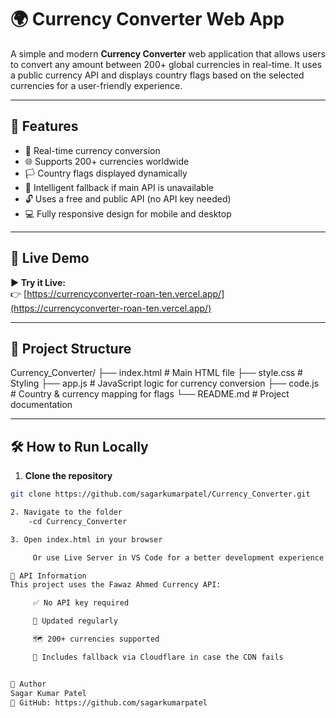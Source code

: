 # 🌍 Currency Converter Web App

A simple and modern **Currency Converter** web application that allows users to convert any amount between 200+ global currencies in real-time. It uses a public currency API and displays country flags based on the selected currencies for a user-friendly experience.

---

## 🚀 Features

- 🔁 Real-time currency conversion
- 🌐 Supports 200+ currencies worldwide
- 🏳 Country flags displayed dynamically
- 🧠 Intelligent fallback if main API is unavailable
- 🔓 Uses a free and public API (no API key needed)
- 💻 Fully responsive design for mobile and desktop

---

## 🔗 Live Demo

**▶ Try it Live:**  
👉 [https://currencyconverter-roan-ten.vercel.app/](https://currencyconverter-roan-ten.vercel.app/)

---

## 📁 Project Structure

Currency_Converter/
├── index.html # Main HTML file
├── style.css # Styling
├── app.js # JavaScript logic for currency conversion
├── code.js # Country & currency mapping for flags
└── README.md # Project documentation


---

## 🛠️ How to Run Locally

1. **Clone the repository**
```bash
git clone https://github.com/sagarkumarpatel/Currency_Converter.git

2. Navigate to the folder
    -cd Currency_Converter

3. Open index.html in your browser

     Or use Live Server in VS Code for a better development experience.

📡 API Information
This project uses the Fawaz Ahmed Currency API:

     ✅ No API key required

     🔁 Updated regularly

     🗺️ 200+ currencies supported

     🔄 Includes fallback via Cloudflare in case the CDN fails


👤 Author
Sagar Kumar Patel
🔗 GitHub: https://github.com/sagarkumarpatel